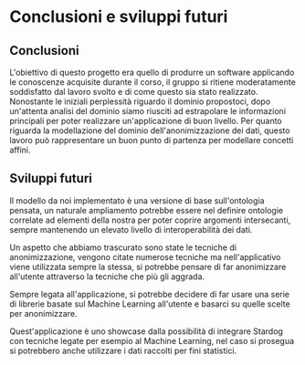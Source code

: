 # Conclusioni e sviluppi futuri

## Conclusioni
L'obiettivo di questo progetto era quello di produrre un software applicando le conoscenze acquisite durante il corso, il gruppo si ritiene moderatamente soddisfatto dal lavoro svolto e di come questo sia stato realizzato. Nonostante le iniziali perplessità riguardo il dominio propostoci, dopo un'attenta analisi del dominio siamo riusciti ad estrapolare le informazioni principali per poter realizzare un'applicazione di buon livello. Per quanto riguarda la modellazione del dominio dell'anonimizzazione dei dati, questo lavoro può rappresentare un buon punto di partenza per modellare concetti affini.

## Sviluppi futuri
Il modello da noi implementato è una versione di base sull'ontologia pensata, un naturale ampliamento potrebbe essere nel definire ontologie correlate ad elementi della nostra per poter coprire argomenti intersecanti, sempre mantenendo un elevato livello di interoperabilità dei dati.

Un aspetto che abbiamo trascurato sono state le tecniche di anonimizzazione, vengono citate numerose tecniche ma nell'applicativo viene utilizzata sempre la stessa, si potrebbe pensare di far anonimizzare all'utente attraverso la tecniche che più gli aggrada.

Sempre legata all'applicazione, si potrebbe decidere di far usare una serie di librerie basate sul Machine Learning all'utente e basarci su quelle scelte per anonimizzare.

Quest'applicazione è uno showcase dalla possibilità di integrare Stardog con tecniche legate per esempio al Machine Learning, nel caso si prosegua si potrebbero anche utilizzare i dati raccolti per fini statistici.
